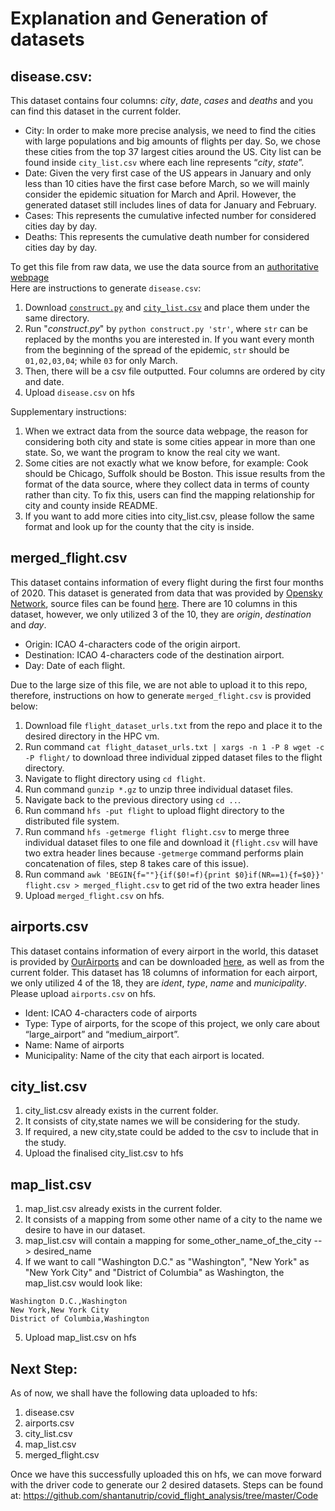 # Explanation and Generation of datasets
## disease.csv:
This dataset contains four columns: *city*, *date*, *cases* and *deaths* and you can find this dataset in the current folder. <br>
* City: In order to make more precise analysis, we need to find the cities with large populations and big amounts of flights per day. So, we chose these cities from the top 37 largest cities around the US. City list can be found inside ```city_list.csv``` where each line represents “*city*, *state*”.
* Date: Given the very first case of the US appears in January and only less than 10 cities have the first case before March, so we will mainly consider the epidemic situation for March and April. However, the generated dataset still includes lines of data for January and February.
* Cases: This represents the cumulative infected number for considered cities day by day. 
* Deaths: This represents the cumulative death number for considered cities day by day.

To get this file from raw data, we use the data source from an [authoritative webpage](https://raw.githubusercontent.com/nytimes/covid-19-data/master/us-counties.csv) <br>
Here are instructions to generate ```disease.csv```:
1. Download [```construct.py```](https://github.com/shantanutrip/covid_flight_analysis/blob/master/Code/construct.py) and [```city_list.csv```](https://github.com/shantanutrip/covid_flight_analysis/blob/master/Datasets/city_list.csv) and place them under the same directory.
2. Run "*construct.py*" by ```python construct.py 'str'```, where ```str``` can be replaced by the months you are interested in. If you want every month from the beginning of the spread of the epidemic, ```str``` should be ```01,02,03,04```; while ```03``` for only March.
3. Then, there will be a csv file outputted. Four columns are ordered by city and date.
4. Upload ```disease.csv``` on hfs

Supplementary instructions:
1. When we extract data from the source data webpage, the reason for considering both city and state is some cities appear in more than one state. So, we want the program to know the real city we want.
2. Some cities are not exactly what we know before, for example: Cook should be Chicago, Suffolk should be Boston. This issue results from the format of the data source, where they collect data in terms of county rather than city. To fix this, users can find the mapping relationship for city and county inside README.
3. If you want to add more cities into city_list.csv, please follow the same format and look up for the county that the city is inside.


## merged_flight.csv
This dataset contains information of every flight during the first four months of 2020. This dataset is generated from data that was provided by [Opensky Network](https://opensky-network.org/), source files can be found [here](https://opensky-network.org/datasets/covid-19/). There are 10 columns in this dataset, however, we only utilized 3 of the 10, they are *origin*, *destination* and *day*. 
* Origin: ICAO 4-characters code of the origin airport.
* Destination: ICAO 4-characters code of the destination airport.
* Day: Date of each flight.

Due to the large size of this file, we are not able to upload it to this repo, therefore, instructions on how to generate ```merged_flight.csv``` is provided below:
1. Download file ```flight_dataset_urls.txt``` from the repo and place it to the desired directory in the HPC vm.
2. Run command ```cat flight_dataset_urls.txt | xargs -n 1 -P 8 wget -c -P flight/``` to download three individual zipped dataset files to the flight directory.
3. Navigate to flight directory using ```cd flight```.
4. Run command ```gunzip *.gz``` to unzip three individual dataset files.
5. Navigate back to the previous directory using ```cd ..```.
6. Run command ```hfs -put flight``` to upload flight directory to the distributed file system.
7. Run command ```hfs -getmerge flight flight.csv``` to merge three individual dataset files to one file and download it (```flight.csv``` will have two extra header lines because ```-getmerge``` command performs plain concatenation of files, step 8 takes care of this issue).
8. Run command ```awk 'BEGIN{f=""}{if($0!=f){print $0}if(NR==1){f=$0}}' flight.csv > merged_flight.csv``` to get rid of the two extra header lines
9. Upload ```merged_flight.csv``` on hfs.

## airports.csv
This dataset contains information of every airport in the world, this dataset is provided by [OurAirports](https://ourairports.com/) and can be downloaded [here](https://ourairports.com/data/airports.csv), as well as from the current folder. This dataset has 18 columns of information for each airport, we only utilized 4 of the 18, they are *ident*, *type*, *name* and *municipality*. Please upload ```airports.csv``` on hfs.
* Ident: ICAO 4-characters code of airports
* Type: Type of airports, for the scope of this project, we only care about “large_airport” and “medium_airport”.
* Name: Name of airports
* Municipality: Name of the city that each airport is located. 

## city_list.csv 
1. city_list.csv already exists in the current folder.
2. It consists of city,state names we will be considering for the study.
3. If required, a new city,state could be added to the csv to include that in the study.
4. Upload the finalised city_list.csv to hfs

## map_list.csv 
1. map_list.csv already exists in the current folder.
2. It consists of a mapping from some other name of a city to the name we desire to have in our dataset.
3. map_list.csv will contain a mapping for some_other_name_of_the_city --> desired_name
4. If we want to call "Washington D.C." as "Washington", "New York" as "New York City" and "District of Columbia" as Washington, the map_list.csv would look like:
```
Washington D.C.,Washington
New York,New York City
District of Columbia,Washington
```  
5. Upload map_list.csv on hfs

## Next Step:

As of now, we shall have the following data uploaded to hfs:
1. disease.csv
2. airports.csv
3. city_list.csv
4. map_list.csv
5. merged_flight.csv

Once we have this successfully uploaded this on hfs, we can move forward with the driver code to generate our 2 desired datasets. Steps can be found at: https://github.com/shantanutrip/covid_flight_analysis/tree/master/Code

